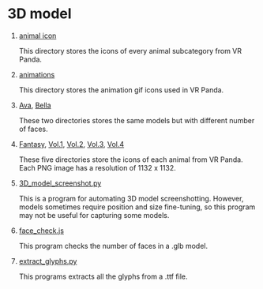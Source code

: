 # 3D model
1. [animal icon](animal%20icon)

	This directory stores the icons of every animal subcategory from VR Panda. 

2. [animations](animations)

	This directory stores the animation gif icons used in VR Panda.

3. [Ava](Ava), [Bella](Bella)

	These two directories stores the same models but with different number of faces.

4. [Fantasy](Fantasy), [Vol.1](Vol.1), [Vol.2](Vol.2), [Vol.3](Vol.3), [Vol.4](Vol.4)

	These five directories store the icons of each animal from VR Panda. Each PNG image has a resolution of 1132 x 1132.

5. [3D_model_screenshot.py](3D_model_screenshot.py) 

	This is a program for automating 3D model screenshotting. However, models sometimes require position and size fine-tuning, so this program may not be useful for capturing some models.

6. [face_check.js](face_check.js)

	This program checks the number of faces in a .glb model.

7. [extract_glyphs.py](extract_glyphs.py)

	This programs extracts all the glyphs from a .ttf file.